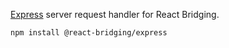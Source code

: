 [Express](https://expressjs.com) server request handler for React Bridging.

```sh
npm install @react-bridging/express
```
